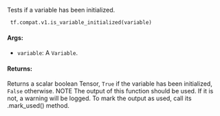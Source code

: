 Tests if a variable has been initialized.

```
 tf.compat.v1.is_variable_initialized(variable)
```
#### Args:
- `variable`: A `Variable`.
#### Returns:
Returns a scalar boolean Tensor, `True` if the variable has been initialized, `False` otherwise.
NOTE The output of this function should be used. If it is not, a warning will be logged. To mark the output as used, call its .mark_used() method.
